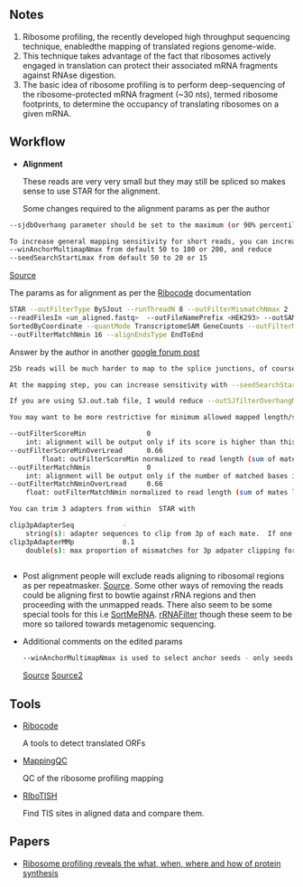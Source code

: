 ## Notes

1. Ribosome profiling, the recently developed high throughput sequencing technique, enabledthe mapping of translated regions genome-wide.
2. This technique takes advantage of the fact that ribosomes actively engaged in translation can protect their associated mRNA fragments against RNAse digestion. 
3. The basic idea of ribosome profiling is to perform deep-sequencing of the ribosome-protected mRNA fragment (~30 nts), termed ribosome footprints, to determine the occupancy of translating ribosomes on a given mRNA. 



## Workflow

- **Alignment**

  These reads are very very small but they may still be spliced so makes sense to use STAR for the alignment.

  Some changes required to the alignment params as per the author

  
```bash
--sjdbOverhang parameter should be set to the maximum (or 90% percentile) of the read length. 

To increase general mapping sensitivity for short reads, you can increase 
--winAnchorMultimapNmax from default 50 to 100 or 200, and reduce 
--seedSearchStartLmax from default 50 to 20 or 15
```
  [Source](https://github.com/alexdobin/STAR/issues/255)

The params as for alignment as per the [Ribocode](https://github.com/xryanglab/RiboCode) documentation

```bash
STAR --outFilterType BySJout --runThreadN 8 --outFilterMismatchNmax 2 --genomeDir <hg19_STARindex>
--readFilesIn <un_aligned.fastq>  --outFileNamePrefix <HEK293> --outSAMtype BAM
SortedByCoordinate --quantMode TranscriptomeSAM GeneCounts --outFilterMultimapNmax 1
--outFilterMatchNmin 16 --alignEndsType EndToEnd
```

Answer by the author in another [google forum post](https://groups.google.com/forum/#!topic/rna-star/1F86aCmPOYY)

```bash
25b reads will be much harder to map to the splice junctions, of course. Using annotations at the genome generation step would be very beneficial, with --sjdbOverhang chosen to be the longest read length -1.

At the mapping step, you can increase sensitivity with --seedSearchStartLmax 20, or even 15.

If you are using SJ.out.tab file, I would reduce --outSJfilterOverhangMin from 30 12 12 12 to, say, 30  8 8 8, to increase sensitivity for unannotated junctions.

You may want to be more restrictive for minimum allowed mapped length/score, by increasing:

--outFilterScoreMin               0
    int: alignment will be output only if its score is higher than this value
--outFilterScoreMinOverLread      0.66
        float: outFilterScoreMin normalized to read length (sum of mates lengths for paired-end reads)
--outFilterMatchNmin              0
    int: alignment will be output only if the number of matched bases is higher than this value
--outFilterMatchNminOverLread     0.66
    float: outFilterMatchNmin normalized to read length (sum of mates lengths for paired-end reads)

You can trim 3 adapters from within  STAR with

clip3pAdapterSeq            -
    string(s): adapter sequences to clip from 3p of each mate.  If one value is given, it will be assumed the same for both mates.
clip3pAdapterMMp            0.1
    double(s): max proportion of mismatches for 3p adpater clipping for each mate.  If one value is given, it will be assumed the same for both mates.
    
```

- Post alignment people will exclude reads aligning to ribosomal regions as per repeatmasker. [Source](https://www.ncbi.nlm.nih.gov/geo/query/acc.cgi?acc=GSM2837004). Some other ways of removing the reads could be aligning first to bowtie against rRNA regions and then proceeding with the unmapped reads. There also seem to be some special tools for this i.e [SortMeRNA](https://academic.oup.com/bioinformatics/article/28/24/3211/246053). [rRNAFilter](https://www.ncbi.nlm.nih.gov/pmc/articles/PMC5372776/) though these seem to be more so tailored towards metagenomic sequencing.

- Additional comments on the edited params

  ```bash
  --winAnchorMultimapNmax is used to select anchor seeds - only seeds (exactly mapping portions of the read) that map to <= number of loci are considered anchors. Anchors define the genomic windows where a read mapping is attempted. For example, if you want to map read that map equally well to 100 loci, you would need to set --winAnchorMultimapNmax at least 100, though I would recommend double that number.
  ```

  [Source](https://github.com/alexdobin/STAR/issues/243#issuecomment-393695283) [Source2](https://groups.google.com/d/msg/rna-star/cu4E0PIKnks/IoZF_9uvBgAJ)

  

## Tools

- [Ribocode](https://github.com/xryanglab/RiboCode)

  A tools to detect translated ORFs

- [MappingQC](https://github.com/Biobix/mQC)
  
  QC of the ribosome profiling mapping
  
- [RIboTISH](https://github.com/zhpn1024/ribotish)

  Find TIS sites in aligned data and compare them.

## Papers

- [Ribosome profiling reveals the what, when, where and how of protein synthesis](https://www.nature.com/articles/nrm4069)

  
